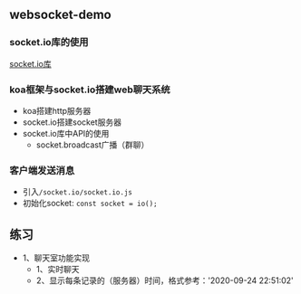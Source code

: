 ## websocket-demo

### socket.io库的使用

[socket.io库](https://www.npmjs.com/package/socket.io)

### koa框架与socket.io搭建web聊天系统

- koa搭建http服务器
- socket.io搭建socket服务器
- socket.io库中API的使用
  - socket.broadcast广播（群聊）

### 客户端发送消息
 - 引入`/socket.io/socket.io.js`
 - 初始化socket: `const socket = io();`

## 练习

- 1、聊天室功能实现 
  - 1、实时聊天
  - 2、显示每条记录的（服务器）时间，格式参考：'2020-09-24 22:51:02' 